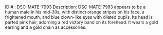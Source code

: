 ID # : DSC-MATE-7993
Description: DSC-MATE-7993 appears to be a human male in his mid-30s, with distinct orange stripes on his face, a frightened mouth, and blue clown-like eyes with dilated pupils. Its head is parted pink hair, adorning a red victory band on its forehead. It wears a gold earring and a gold chain as accessories.